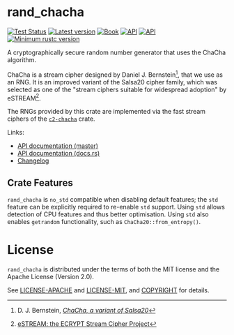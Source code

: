 # rand_chacha

[![Test Status](https://github.com/rust-random/rand/workflows/Tests/badge.svg?event=push)](https://github.com/rust-random/rand/actions)
[![Latest version](https://img.shields.io/crates/v/rand_chacha.svg)](https://crates.io/crates/rand_chacha)
[![Book](https://img.shields.io/badge/book-master-yellow.svg)](https://rust-random.github.io/book/)
[![API](https://img.shields.io/badge/api-master-yellow.svg)](https://rust-random.github.io/rand/rand_chacha)
[![API](https://docs.rs/rand_chacha/badge.svg)](https://docs.rs/rand_chacha)
[![Minimum rustc version](https://img.shields.io/badge/rustc-1.36+-lightgray.svg)](https://github.com/rust-random/rand#rust-version-requirements)

A cryptographically secure random number generator that uses the ChaCha
algorithm.

ChaCha is a stream cipher designed by Daniel J. Bernstein[^1], that we use
as an RNG. It is an improved variant of the Salsa20 cipher family, which was
selected as one of the "stream ciphers suitable for widespread adoption" by
eSTREAM[^2].

The RNGs provided by this crate are implemented via the fast stream ciphers of
the [`c2-chacha`](https://crates.io/crates/c2-chacha) crate.

Links:

-   [API documentation (master)](https://rust-random.github.io/rand/rand_chacha)
-   [API documentation (docs.rs)](https://docs.rs/rand_chacha)
-   [Changelog](https://github.com/rust-random/rand/blob/master/rand_chacha/CHANGELOG.md)

[rand]: https://crates.io/crates/rand
[^1]: D. J. Bernstein, [*ChaCha, a variant of Salsa20*](
      https://cr.yp.to/chacha.html)

[^2]: [eSTREAM: the ECRYPT Stream Cipher Project](
      http://www.ecrypt.eu.org/stream/)


## Crate Features

`rand_chacha` is `no_std` compatible when disabling default features; the `std`
feature can be explicitly required to re-enable `std` support. Using `std`
allows detection of CPU features and thus better optimisation. Using `std`
also enables `getrandom` functionality, such as `ChaCha20::from_entropy()`.


# License

`rand_chacha` is distributed under the terms of both the MIT license and the
Apache License (Version 2.0).

See [LICENSE-APACHE](LICENSE-APACHE) and [LICENSE-MIT](LICENSE-MIT), and
[COPYRIGHT](COPYRIGHT) for details.
